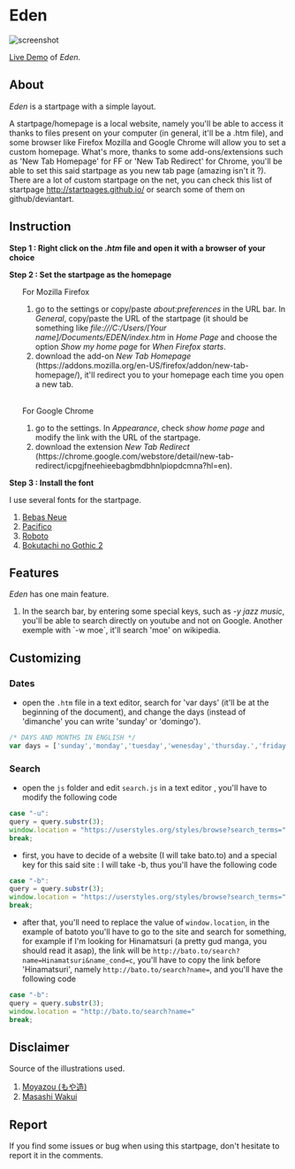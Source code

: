 # Eden

![screenshot](https://s1.gifyu.com/images/Screenshot-1215.png)

[Live Demo](http://mananapr.dynu.net:8000/) of <i>Eden</i>.

About
-------------------------------

<i>Eden</i> is a startpage with a simple layout.

A startpage/homepage is a local website, namely you'll be able to access it thanks to files present on your computer (in general, it'll be a .htm file), and some browser like Firefox Mozilla and Google Chrome will allow you to set a custom homepage. What's more, thanks to some add-ons/extensions such as 'New Tab Homepage' for FF or 'New Tab Redirect' for Chrome, you'll be able to set this said startpage as you new tab page (amazing isn't it ?). There are a lot of custom startpage on the net, you can check this list of startpage http://startpages.github.io/ or search some of them on github/deviantart. 

Instruction
-------------------------------

<strong>Step 1 : Right click on the <i>.htm</i> file and open it with a browser of your choice</strong>

<strong>Step 2 : Set the startpage as the homepage </strong>
<ul>

<p>For Mozilla Firefox</p>
<ol> 
<li> go to the settings or copy/paste <i>about:preferences</i> in the URL bar. In <i>General</i>, copy/paste the URL of the startpage (it should be something like <i>file:///C:/Users/[Your name]/Documents/EDEN/index.htm</i> in <i>Home Page</i> and choose the option <i>Show my home page</i> for <i>When Firefox starts</i>.</li>
<li> download the add-on <i>New Tab Homepage</i> (https://addons.mozilla.org/en-US/firefox/addon/new-tab-homepage/), it'll redirect you to your homepage each time you open a new tab.</li>
</ol>
<br>
<p>For Google Chrome</p>
<ol> 
<li> go to the settings. In <i>Appearance</i>, check <i>show home page</i> and modify the link with the URL of the startpage. </li>
<li> download the extension <i>New Tab Redirect</i> (https://chrome.google.com/webstore/detail/new-tab-redirect/icpgjfneehieebagbmdbhnlpiopdcmna?hl=en). </li>
</li>
</ul>
</ol>

<strong>Step 3 : Install the font </strong>

I use several fonts for the startpage.
<ol>
<li> <a href="https://www.fontsquirrel.com/fonts/bebas-neue">Bebas Neue</a></li>
<li> <a href="https://www.fontsquirrel.com/fonts/pacifico">Pacifico</a></li>
<li> <a href="https://www.fontsquirrel.com/fonts/roboto">Roboto</a></li>
<li> <a href="https://www.freejapanesefont.com/bokutachi-no-gothic-2-regular-download/">Bokutachi no Gothic 2</a></li>
</ol>

Features
-------------------------------

<span><i>Eden</i> has one main feature.</span>
<ol>
<li>In the search bar, by entering some special keys, such as <i>-y jazz music</i>, you'll be able to search directly on youtube and not on Google. Another exemple with `-w moe`, it'll search 'moe' on wikipedia.</li>
</ol>

Customizing
-------------------------------

### Dates
- open the `.htm` file in a text editor, search for 'var days' (it'll be at the beginning of the document), and change the days (instead of 'dimanche' you can write 'sunday' or 'domingo').

``` javascript
/* DAYS AND MONTHS IN ENGLISH */
var days = ['sunday','monday','tuesday','wenesday','thursday.','friday','saturday'];
```

### Search
- open the `js` folder and edit `search.js` in a text editor , you'll have to modify the following code 
``` javascript
case "-u":
query = query.substr(3);
window.location = "https://userstyles.org/styles/browse?search_terms=" 
break;
```
- first, you have to decide of a website (I will take bato.to) and a special key for this said site : I will take -b, thus you'll have the following code

``` javascript
case "-b":
query = query.substr(3);
window.location = "https://userstyles.org/styles/browse?search_terms=" 
break;
```
- after that, you'll need to replace the value of `window.location`, in the example of batoto you'll have to go to the site and search for something, for example if I'm looking for Hinamatsuri (a pretty gud manga, you should read it asap), the link will be `http://bato.to/search?name=Hinamatsuri&name_cond=c`, you'll have to copy the link before 'Hinamatsuri', namely `http://bato.to/search?name=`, and you'll have the following code 

``` javascript
case "-b":
query = query.substr(3);
window.location = "http://bato.to/search?name=" 
break;
```

Disclaimer
-------------------------------

<span>Source of the illustrations used.</span>
<ol>
<li><a href="https://www.pixiv.net/member.php?id=12363124">Moyazou (もや造)</a>
<li><a href="https://www.flickr.com/photos/megane_wakui">Masashi Wakui</a></li>
</ol>

Report
-------------------------------

If you find some issues or bug when using this startpage, don't hesitate to report it in the comments.
